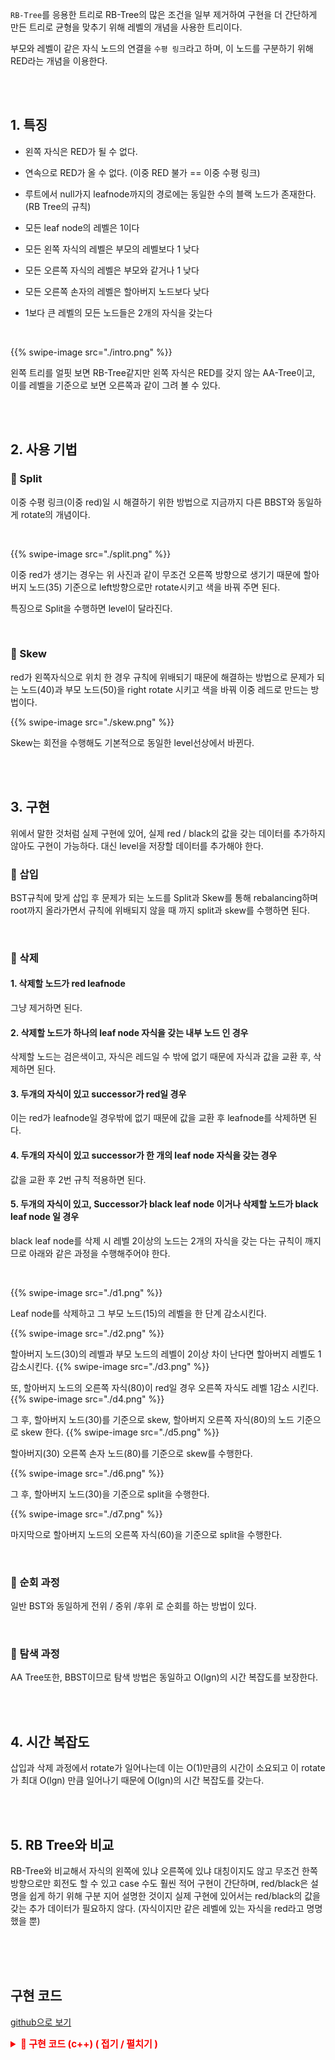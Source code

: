 `RB-Tree`를 응용한 트리로 RB-Tree의 많은 조건을 일부 제거하여 구현을 더 간단하게 만든 트리로 균형을 맞추기 위해 레벨의 개념을 사용한 트리이다.

부모와 레벨이 같은 자식 노드의 연결을 `수평 링크`라고 하며, 이 노드를 구분하기 위해 RED라는 개념을 이용한다.

<br><br>

## 1. 특징

- 왼쪽 자식은 RED가 될 수 없다.

- 연속으로 RED가 올 수 없다. (이중 RED 불가 == 이중 수평 링크)
- 루트에서 null가지 leafnode까지의 경로에는 동일한 수의 블랙 노드가 존재한다. (RB Tree의 규칙)
- 모든 leaf node의 레벨은 1이다
- 모든 왼쪽 자식의 레벨은 부모의 레벨보다 1 낮다
- 모든 오른쪽 자식의 레벨은 부모와 같거나 1 낮다
- 모든 오른쪽 손자의 레벨은 할아버지 노드보다 낮다
- 1보다 큰 레벨의 모든 노드들은 2개의 자식을 갖는다

<br>

{{% swipe-image src="./intro.png" %}}

왼쪽 트리를 얼핏 보면 RB-Tree같지만 왼쪽 자식은 RED를 갖지 않는 AA-Tree이고, 이를 레벨을 기준으로 보면 오른쪽과 같이 그려 볼 수 있다.

<br><br>

## 2. 사용 기법

### 📌 Split

이중 수평 링크(이중 red)일 시 해결하기 위한 방법으로 지금까지 다른 BBST와 동일하게 rotate의 개념이다.

<br>

{{% swipe-image src="./split.png" %}}

이중 red가 생기는 경우는 위 사진과 같이 무조건 오른쪽 방향으로 생기기 때문에 할아버지 노드(35) 기준으로 left방향으로만 rotate시키고 색을 바꿔 주면 된다.

특징으로 Split을 수행하면 level이 달라진다.

<br>

### 📌 Skew

red가 왼쪽자식으로 위치 한 경우 규칙에 위배되기 때문에 해결하는 방법으로 문제가 되는 노드(40)과 부모 노드(50)을 right rotate 시키고 색을 바꿔 이중 레드로 만드는 방법이다.

{{% swipe-image src="./skew.png" %}}

Skew는 회전을 수행해도 기본적으로 동일한 level선상에서 바뀐다.

<br><br>

## 3. 구현

위에서 말한 것처럼 실제 구현에 있어, 실제 red / black의 값을 갖는 데이터를 추가하지 않아도 구현이 가능하다. 대신 level을 저장할 데이터를 추가해야 한다.

### 📌 삽입

BST규칙에 맞게 삽입 후 문제가 되는 노드를 Split과 Skew를 통해 rebalancing하며 root까지 올라가면서 규칙에 위배되지 않을 때 까지 split과 skew를 수행하면 된다.

<br>

### 📌 삭제

#### 1. 삭제할 노드가 red leafnode

그냥 제거하면 된다.

#### 2. 삭제할 노드가 하나의 leaf node 자식을 갖는 내부 노드 인 경우

삭제할 노드는 검은색이고, 자식은 레드일 수 밖에 없기 때문에 자식과 값을 교환 후, 삭제하면 된다.

#### 3. 두개의 자식이 있고 successor가 red일 경우

이는 red가 leafnode일 경우밖에 없기 때문에 값을 교환 후 leafnode를 삭제하면 된다.

#### 4. 두개의 자식이 있고 successor가 한 개의 leaf node 자식을 갖는 경우

값을 교환 후 2번 규칙 적용하면 된다.

#### 5. 두개의 자식이 있고, Successor가 black leaf node 이거나 삭제할 노드가 black leaf node 일 경우

black leaf node를 삭제 시 레벨 2이상의 노드는 2개의 자식을 갖는 다는 규칙이 깨지므로 아래와 같은 과정을 수행해주어야 한다.

<br>

{{% swipe-image src="./d1.png" %}}

Leaf node를 삭제하고 그 부모 노드(15)의 레벨을 한 단계 감소시킨다.

{{% swipe-image src="./d2.png" %}}

할아버지 노드(30)의 레벨과 부모 노드의 레벨이 2이상 차이 난다면 할아버지 레벨도 1감소시킨다.
{{% swipe-image src="./d3.png" %}}

또, 할아버지 노드의 오른쪽 자식(80)이 red일 경우 오른쪽 자식도 레벨 1감소 시킨다.
{{% swipe-image src="./d4.png" %}}

그 후, 할아버지 노드(30)를 기준으로 skew, 할아버지 오른쪽 자식(80)의 노드 기준으로 skew 한다.
{{% swipe-image src="./d5.png" %}}

할아버지(30) 오른쪽 손자 노드(80)를 기준으로 skew를 수행한다.

{{% swipe-image src="./d6.png" %}}

그 후, 할아버지 노드(30)을 기준으로 split을 수행한다.

{{% swipe-image src="./d7.png" %}}

마지막으로 할아버지 노드의 오른쪽 자식(60)을 기준으로 split을 수행한다.

<br>

### 📌 순회 과정

일반 BST와 동일하게 전위 / 중위 /후위 로 순회를 하는 방법이 있다.

<br>

### 📌 탐색 과정

AA Tree또한, BBST이므로 탐색 방법은 동일하고 O(lgn)의 시간 복잡도를 보장한다.

<br><br>

## 4. 시간 복잡도

삽입과 삭제 과정에서 rotate가 일어나는데 이는 O(1)만큼의 시간이 소요되고 이 rotate가 최대 O(lgn) 만큼 일어나기 때문에 O(lgn)의 시간 복잡도를 갖는다.

<br><br>

## 5. RB Tree와 비교

RB-Tree와 비교해서 자식의 왼쪽에 있냐 오른쪽에 있냐 대칭이지도 않고 무조건 한쪽방향으로만 회전도 할 수 있고 case 수도 훨씬 적어 구현이 간단하며, red/black은 설명을 쉽게 하기 위해 구분 지어 설명한 것이지 실제 구현에 있어서는 red/black의 값을 갖는 추가 데이터가 필요하지 않다. (자식이지만 같은 레벨에 있는 자식을 red라고 명명했을 뿐)

<br><br><br>

## 구현 코드

[github으로 보기](https://github.com/gowoonsori/my-tech/blob/master/dataStructure/Tree/aaTree.cpp)

<details>
<summary style="font-Weight : bold; font-size : 15px; color : #F90000;" >  📃 구현 코드 (c++) ( 접기 / 펼치기 )</summary>
<div>

```cpp
/*
 * C++ 이용하여 AA Tree 구현하기
 *
 * 목적 : AA Tree 공부 하기 위해 작성했으며,
 *       C++ 이용하여 작성하시는 분들에게 도움이 되고자 했다.
 *
 * 설명 : key 값은 int만 가능 하며 중복 key는 허용 x
 *       단순 연결 리스트로 구현
 *
 *       class AA Tree
 *
 *       변수 :   root => root node
 *
 *       생성자 : AATREE =>  root 를 null로 초기화
 *
 *       함수 :   IsKey => key값이 있는지 검사하는 함수
 *
 *               Insert => 재귀를 이용한 삽입 함수 (return void)
 *               Delete => 재귀를 이용한 삭제 함수 (return void)
 *
 *               split(x) => x가 이중 레드를 가지고 있다면 rotate (return void)
 *               skewy(x) => x의 왼쪽자식이 레드일때 level변화 없이 교환 (return void)
 *
 *               Inorder,Preorder,Postorder => 순회 함수
 *               tree_minimum(x), tree_maximum(x) => 노드 x 기준으로 가장 왼쪽, 오른쪽 return 함수
 *
 *               DisplayMenu, SelectMenu => 초기 Menu판 print 함수
 *               Insert_helper,Delete_helper,order_helper,print_helper => 각각 이벤트 수행시 입력받고 조건 에러 처리 위한 함수 와 tree print
 * 해주는 함수
 *
 *        Balancing에서 각 case에 대한 설명은 github에 적어 놓았다.
 *
 * 작성자 : gowoonsori
 * github : https://github.com/gowoonsori/my-tech/tree/master/dataStructure/Tree
 */

#include <algorithm>  // max() 함수 이용
#include <iostream>

struct node {
    int key;
    node *left = nullptr;
    node *right = nullptr;
    int level = 1;
};
typedef node *NodePtr;

class AATree {
   private:
    NodePtr root;  //루트 노드

    // key값이 있는지 없는지 검사 있으면 pointer 값, 없으면 nullptr
    NodePtr IsKey(int item) {
        NodePtr t = root;

        /*key값을 찾거나 없다면 break*/
        while (t != nullptr && t->key != item) {
            t = (item < t->key) ? t->left : t->right;
        }
        return t;
    }

    /*새로운 key 삽입함수로 root노드 반환*/
    void Insert(int item, NodePtr &x) {
        /*새로운 노드 삽입*/
        if (!x) {
            NodePtr y = new node;
            y->key = item;
            x = y;
            return;
        } else if (x->key < item) {
            Insert(item, x->right);
        } else {
            Insert(item, x->left);
        }

        /*재귀적으로 Insert를 수행하기 때문에 삽입 위치부터 루트까지 올라가며
          규칙이 위배되는 지 검사하여 skew, split 수행이 가능하다.*/
        skew(x);
        split(x);
    }

    /*key 삭제 함수*/
    void Delete(int item, NodePtr &x) {
        static NodePtr y, p;  // y : 삭제할 노드가 red leaf인지 판별하기 위한 포인터
                              // p : 자식이 두개인 경우 successor와 값을 교환후 삭제하기 위한 포인터

        if (!x) return;
        y = x;
        if (item < x->key) {
            Delete(item, x->left);
        } else {
            p = x;
            Delete(item, x->right);
        }

        /*삭제할 노드가 red leaf이거나 successor가 red leaf일때*/
        if (x == y) {
            p->key = x->key;
            x = x->right;
            delete y;
        } else {
            /*x의 레벨과 자식의 레벨이 2이상 차이날경우*/
            if ((x->left && x->left->level < x->level - 1) || (x->right && x->right->level < x->level - 1)) {
                /*x의 레벨을 감소 시키고 x의 오른쪽 자식이 레드 일경우 자식도 레벨 감소*/
                if (x->right->level > --x->level) {
                    x->right->level = x->level;
                }
                skew(x);
                skew(x->right);
                skew(x->right);
                split(x);
                split(x);
            }
        }
    }
    void split(NodePtr &x) {
        /*x의 손자와 x의 레벨이 같을때 == 이중 레드*/
        if (x->right && x->right->right && x->right->right->level == x->level) {
            NodePtr y = x->right;
            x->right = y->left;
            y->left = x;
            x = y;
            x->level++;
        }
    }

    void skew(NodePtr &x) {
        /*x의 왼쪽자식이 레드일때 레벨의 변화 없이 값 교환*/
        if (x->left && x->left->level == x->level) {
            NodePtr y = x->left;
            x->left = y->right;
            y->right = x;
            x = y;
        }
    }

    /*y를 중심으로 오른쪽으로 회전*/

    /*show tree*/
    void print_helper(NodePtr root, std::string indent, bool last) {
        // print the tree structure on the screen
        if (root != nullptr) {
            std::cout << indent;
            if (last) {
                std::cout << "R----";
                indent += "     ";
            } else {
                std::cout << "L----";
                indent += "|    ";
            }

            std::cout << root->key << " (" << root->level << ")" << std::endl;
            print_helper(root->left, indent, false);
            print_helper(root->right, indent, true);
        }
    }

    /*중위순회*/
    void Inorder(NodePtr target) {
        if (target == nullptr) return;
        Inorder(target->left);
        std::cout << target->key << " ";
        Inorder(target->right);
    }
    /*후위순회*/
    void Postorder(NodePtr target) {
        if (target == nullptr) return;
        Postorder(target->left);
        Postorder(target->right);
        std::cout << target->key << " ";
    }
    /*전위순회*/
    void Preorder(NodePtr target) {
        if (target == nullptr) return;
        std::cout << target->key << " ";
        Preorder(target->left);
        Preorder(target->right);
    }

   public:
    AATree() { this->root = nullptr; }
    //최솟값 찾기
    NodePtr tree_minimum(NodePtr x) {
        while (x->left != nullptr) {
            x = x->left;
        }
        return x;
    }
    //최댓값 찾기
    NodePtr tree_maximum(NodePtr x) {
        while (x->right != nullptr) {
            x = x->right;
        }
        return x;
    }

    void DisplayMenuBoard() {
        std::cout << "         ** AA Tree **     " << std::endl;
        std::cout << "                            " << std::endl;
        std::cout << "              Menu          " << std::endl;
        std::cout << "          1. Insert Key     " << std::endl;
        std::cout << "          2. Delete Key     " << std::endl;
        std::cout << "          3. Show Tree      " << std::endl;
        std::cout << "          4. choose order   " << std::endl;
        std::cout << "          5. show Menu      " << std::endl;
        std::cout << "          6. clear Display  " << std::endl;
        std::cout << "          7. exit           " << std::endl;
        std::cout << std::endl;
    }
    void SelectMenu() {
        DisplayMenuBoard();
        int i = -1;

        while (i != 8) {
            std::cout << "(show Menu : 5) -->  select :   ";
            std::cin >> i;
            switch (i) {
                case 1:
                    Insert_helper();
                    break;
                case 2:
                    Delete_helper();
                    break;
                case 3:
                    print_helper(root, "", true);
                    break;
                case 4:
                    Order_helper();
                    break;
                case 5:
                    DisplayMenuBoard();
                    break;
                case 6:
                    system("cls");
                    DisplayMenuBoard();
                    break;
                case 7:
                    return;
                default:
                    std::cout << " !!! Wrong entered !!!\n" << std::endl;
            }
        }
    }

    void Insert_helper() {
        int item;
        std::cout << "Key to insert  :  ";
        std::cin >> item;
        if (IsKey(item)) {
            std::cout << "!!! " << item << " is already exists !!!\n";
            return;
        }
        Insert(item, root);
        return;
    }

    void Delete_helper() {
        int item;
        std::cout << "Key to delete  :  ";
        std::cin >> item;
        if (!IsKey(item)) {
            std::cout << "!!! " << item << " is not exists !!!\n";
            return;
        }
        Delete(item, root);
        return;
    }

    void Order_helper() {
        int i;
        std::cout << "         == Order Menu ==" << std::endl;
        std::cout << "          1. PreOrder" << std::endl;
        std::cout << "          2. InOrder" << std::endl;
        std::cout << "          3. PostOrder" << std::endl;
        std::cout << "          4. exit" << std::endl;
        std::cout << " --> select  :  ";

        std::cin >> i;
        switch (i) {
            case 1:
                Preorder(this->root);
                std::cout << std::endl;
                break;
            case 2:
                Inorder(this->root);
                std::cout << std::endl;
                break;
            case 3:
                Postorder(this->root);
                std::cout << std::endl;
                break;
            case 4:
                return;
            default:
                std::cout << " !!! Wrong enter !!!\n" << std::endl;
                break;
        }
        return;
    }
};

int main() {
    AATree tree;
    tree.SelectMenu();

    return 0;
}
```

</div>
</details>

<br><br>
